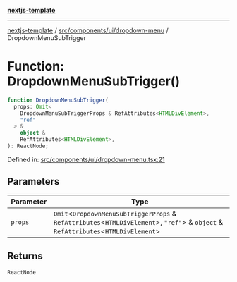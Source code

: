 [**nextjs-template**](../../../../../README.md)

---

[nextjs-template](../../../../../README.md) / [src/components/ui/dropdown-menu](../README.md) / DropdownMenuSubTrigger

# Function: DropdownMenuSubTrigger()

```ts
function DropdownMenuSubTrigger(
  props: Omit<
    DropdownMenuSubTriggerProps & RefAttributes<HTMLDivElement>,
    "ref"
  > &
    object &
    RefAttributes<HTMLDivElement>,
): ReactNode;
```

Defined in: [src/components/ui/dropdown-menu.tsx:21](https://github.com/Its-Satyajit/nextjs-template/blob/main/src/components/ui/dropdown-menu.tsx#L21)

## Parameters

| Parameter | Type                                                                                                                                    |
| --------- | --------------------------------------------------------------------------------------------------------------------------------------- |
| `props`   | `Omit`\<`DropdownMenuSubTriggerProps` & `RefAttributes`\<`HTMLDivElement`\>, `"ref"`\> & `object` & `RefAttributes`\<`HTMLDivElement`\> |

## Returns

`ReactNode`
